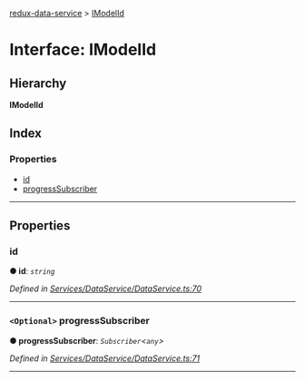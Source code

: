 [redux-data-service](../README.md) > [IModelId](../interfaces/imodelid.md)

# Interface: IModelId

## Hierarchy

**IModelId**

## Index

### Properties

* [id](imodelid.md#id)
* [progressSubscriber](imodelid.md#progresssubscriber)

---

## Properties

<a id="id"></a>

###  id

**● id**: *`string`*

*Defined in [Services/DataService/DataService.ts:70](https://github.com/Rediker-Software/redux-data-service/blob/0ef244e/src/Services/DataService/DataService.ts#L70)*

___
<a id="progresssubscriber"></a>

### `<Optional>` progressSubscriber

**● progressSubscriber**: *`Subscriber`<`any`>*

*Defined in [Services/DataService/DataService.ts:71](https://github.com/Rediker-Software/redux-data-service/blob/0ef244e/src/Services/DataService/DataService.ts#L71)*

___

